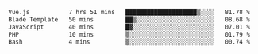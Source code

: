 <!--START_SECTION:waka-->

```txt
Vue.js           7 hrs 51 mins   ████████████████████▒░░░░   81.78 %
Blade Template   50 mins         ██▒░░░░░░░░░░░░░░░░░░░░░░   08.68 %
JavaScript       40 mins         █▓░░░░░░░░░░░░░░░░░░░░░░░   07.01 %
PHP              10 mins         ▒░░░░░░░░░░░░░░░░░░░░░░░░   01.79 %
Bash             4 mins          ▒░░░░░░░░░░░░░░░░░░░░░░░░   00.74 %
```

<!--END_SECTION:waka-->
